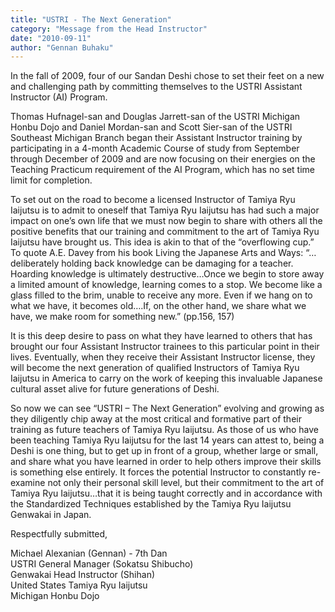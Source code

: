 ```yaml
---
title: "USTRI - The Next Generation"
category: "Message from the Head Instructor"
date: "2010-09-11"
author: "Gennan Buhaku"
---
```


In the fall of 2009, four of our Sandan Deshi chose to set their feet on a new and challenging path by committing themselves to the USTRI Assistant Instructor (AI) Program.

Thomas Hufnagel-san and Douglas Jarrett-san of the USTRI Michigan Honbu Dojo and Daniel Mordan-san and Scott Sier-san of the USTRI Southeast Michigan Branch began their Assistant Instructor training by participating in a 4-month Academic Course of study from September through December of 2009 and are now focusing on their energies on the Teaching Practicum requirement of the AI Program, which has no set time limit for completion.

To set out on the road to become a licensed Instructor of Tamiya Ryu Iaijutsu is to admit to oneself that Tamiya Ryu Iaijutsu has had such a major impact on one’s own life that we must now begin to share with others all the positive benefits that our training and commitment to the art of Tamiya Ryu Iaijutsu have brought us. This idea is akin to that of the “overflowing cup.” To quote A.E. Davey from his book Living the Japanese Arts and Ways: “…deliberately holding back knowledge can be damaging for a teacher. Hoarding knowledge is ultimately destructive…Once we begin to store away a limited amount of knowledge, learning comes to a stop. We become like a glass filled to the brim, unable to receive any more. Even if we hang on to what we have, it becomes old….If, on the other hand, we share what we have, we make room for something new.” (pp.156, 157)

It is this deep desire to pass on what they have learned to others that has brought our four Assistant Instructor trainees to this particular point in their lives. Eventually, when they receive their Assistant Instructor license, they will become the next generation of qualified Instructors of Tamiya Ryu Iaijutsu in America to carry on the work of keeping this invaluable Japanese cultural asset alive for future generations of Deshi.

So now we can see “USTRI – The Next Generation” evolving and growing as they diligently chip away at the most critical and formative part of their training as future teachers of Tamiya Ryu Iaijutsu. As those of us who have been teaching Tamiya Ryu Iaijutsu for the last 14 years can attest to, being a Deshi is one thing, but to get up in front of a group, whether large or small, and share what you have learned in order to help others improve their skills is something else entirely. It forces the potential Instructor to constantly re-examine not only their personal skill level, but their commitment to the art of Tamiya Ryu Iaijutsu…that it is being taught correctly and in accordance with the Standardized Techniques established by the Tamiya Ryu Iaijutsu Genwakai in Japan.

Respectfully submitted,

Michael Alexanian (Gennan) - 7th Dan <br>
USTRI General Manager (Sokatsu Shibucho) <br>
Genwakai Head Instructor (Shihan) <br>
United States Tamiya Ryu Iaijutsu <br>
Michigan Honbu Dojo
